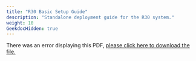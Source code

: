 ```yaml
---
title: "R30 Basic Setup Guide"
description: "Standalone deployment guide for the R30 system."
weight: 10
GeekdocHidden: true
---
```


<object data="https://www.truenas.com/docs/files/R30BSG1.0.pdf" type="application/pdf" width="95%" height="1000">
  There was an error displaying this PDF, <a href="https://www.truenas.com/docs/files/R30BSG1.0.pdf">please click here to download the file.</a>
</object>
